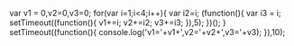 var v1 = 0,v2=0,v3=0;
for(var i=1;i<4;i++){
  var i2=i; 
  (function(){
    var i3 = i;
    setTimeout((function(){
      v1+=i;
      v2+=i2;
      v3+=i3;
    }),5);
  })();
}
setTimeout((function(){
  console.log('v1='+v1+',v2='+v2+',v3='+v3);
}),10);